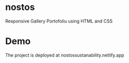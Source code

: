 # nostos
Responsive Gallery Portofoliu using HTML and CSS

# Demo
The project is deployed at nostossustanability.netlify.app
